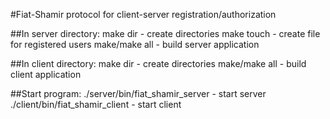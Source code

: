 #Fiat-Shamir protocol for client-server registration/authorization

##In server directory:
	make dir - create directories
	make touch - create file for registered users
	make/make all - build server application

##In client directory:
	make dir - create directories
	make/make all - build client application

##Start program:
	./server/bin/fiat_shamir_server - start server
	./client/bin/fiat_shamir_client - start client